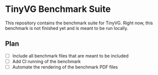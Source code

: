 # TinyVG Benchmark Suite

This repository contains the benchmark suite for TinyVG. Right now, this benchmark is not finished yet and is meant to be run locally.

## Plan

- [ ] Include all benchmark files that are meant to be included
- [ ] Add CI running of the benchmark
- [ ] Automate the rendering of the benchmark PDF files
